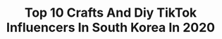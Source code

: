 ---
title: Top 10 Crafts And Diy TikTok Influencers In South Korea In 2020
description: >-
  Find top crafts and diy TikTok influencers in South Korea in 2020. Most popular hashtags: #gift #spongebob #daiso #iphone.
platform: TikTok
profiles:
  - username: "insight_toy"
    fullname: >-
      인사이트 토이
    location: "South Korea"
    followers: 283168
    engagement: 1336
    commentsToLikes: 0.014454
    id: ck920yl3jg8ub0j78m2978wwi
    verified: false
    hashtags: "#character, #spongebob, #makeup, #kidult"
  - username: "miya0520"
    fullname: >-
      Miya쌤
    location: "South Korea"
    followers: 393829
    engagement: 577
    commentsToLikes: 0.015288
    id: ck80odqo7h3vh0j78t34pzycd
    verified: true
    hashtags: "#ipadpro, #ipaddrawing, #teo, #mlb"
  - username: "claygm"
    fullname: >-
      monster green
    location: "South Korea"
    followers: 196867
    engagement: 950
    commentsToLikes: 0.011892
    id: ck94fitdsbv9b0j78pq2mpxbd
    verified: false
    hashtags: "#drawinghands, #sally, #monstergreen, #spongebob"
  - username: "blackhand_bh"
    fullname: >-
      BLACKHAND
    location: "South Korea"
    followers: 218615
    engagement: 941
    commentsToLikes: 0.011166
    id: ck81q5dzog32s0j78v7a0h9dv
    verified: false
    hashtags: "#aircannon, #lamborghini, #maze, #ad"
  - username: "insight_idea"
    fullname: >-
      인사이트 아이디어
    location: "South Korea"
    followers: 172832
    engagement: 1112
    commentsToLikes: 0.009580
    id: ck9k6q1rs1s5a0j7802kjufos
    verified: false
    hashtags: "#book, #tissueroll, #clock, #clean"
  - username: "lala_ssong"
    fullname: >-
      쏭작가:-)
    location: "South Korea"
    followers: 92650
    engagement: 1081
    commentsToLikes: 0.017203
    id: ck94fiodwbtsr0j78m337zufi
    verified: false
    hashtags: "#pikachu, #pokemondetectivepikachu, #miniature, #bt21rj"
  - username: "dxremi.sxl"
    fullname: >-
      한솔✧*̣̩☽⋆
    location: "South Korea"
    followers: 116941
    engagement: 958
    commentsToLikes: 0.015371
    id: cka61t2rtwtsn0i78z8u6tnxx
    verified: false
    hashtags: "#woah, #nintendoswitch, #diy, #bpb"
  - username: "junmomresinart"
    fullname: >-
      준맘💎Resinart💎
    location: "South Korea"
    followers: 820722
    engagement: 1652
    commentsToLikes: 0.009476
    id: ck7zogxvtjy9i0j789rp8n7t1
    verified: false
    hashtags: "#ring, #turtle, #hobby, #ppap"
---